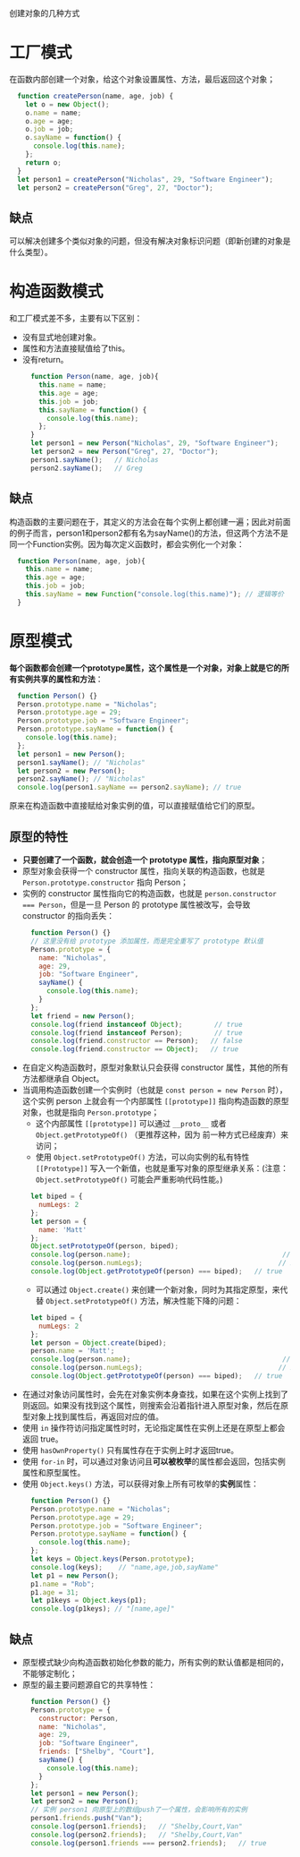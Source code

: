 创建对象的几种方式
# 工厂模式
  在函数内部创建一个对象，给这个对象设置属性、方法，最后返回这个对象；
  ```js
	function createPerson(name, age, job) {
      let o = new Object();
      o.name = name;
      o.age = age;
      o.job = job;
      o.sayName = function() {
        console.log(this.name);
      };
      return o;
    }
    let person1 = createPerson("Nicholas", 29, "Software Engineer");
    let person2 = createPerson("Greg", 27, "Doctor");
  ```
## 缺点
可以解决创建多个类似对象的问题，但没有解决对象标识问题（即新创建的对象是什么类型）。  

# 构造函数模式
和工厂模式差不多，主要有以下区别：
* 没有显式地创建对象。  
* 属性和方法直接赋值给了this。
* 没有return。
  ```js
	function Person(name, age, job){
      this.name = name;
      this.age = age;
      this.job = job;
      this.sayName = function() {
        console.log(this.name);
      };
    }
    let person1 = new Person("Nicholas", 29, "Software Engineer");
    let person2 = new Person("Greg", 27, "Doctor");
    person1.sayName();   // Nicholas
    person2.sayName();   // Greg
  ```
## 缺点
构造函数的主要问题在于，其定义的方法会在每个实例上都创建一遍；因此对前面的例子而言，person1和person2都有名为sayName()的方法，但这两个方法不是同一个Function实例。因为每次定义函数时，都会实例化一个对象：
```js
  function Person(name, age, job){
    this.name = name;
    this.age = age;
    this.job = job;
    this.sayName = new Function("console.log(this.name)"); // 逻辑等价
  }
```  
# 原型模式
**每个函数都会创建一个prototype属性，这个属性是一个对象，对象上就是它的所有实例共享的属性和方法**：
```js
  function Person() {}
  Person.prototype.name = "Nicholas";
  Person.prototype.age = 29;
  Person.prototype.job = "Software Engineer";
  Person.prototype.sayName = function() {
    console.log(this.name);
  };
  let person1 = new Person();
  person1.sayName(); // "Nicholas"
  let person2 = new Person();
  person2.sayName(); // "Nicholas"
  console.log(person1.sayName == person2.sayName); // true
```
原来在构造函数中直接赋给对象实例的值，可以直接赋值给它们的原型。

## 原型的特性
* **只要创建了一个函数，就会创造一个 prototype 属性，指向原型对象**；
* 原型对象会获得一个 constructor 属性，指向关联的构造函数，也就是 `Person.prototype.constructor` 指向 Person；
* 实例的 constructor 属性指向它的构造函数，也就是 `person.constructor === Person`，但是一旦 Person 的 prototype 属性被改写，会导致 constructor 的指向丢失：  
  ```js
    function Person() {}
    // 这里没有给 prototype 添加属性，而是完全重写了 prototype 默认值
    Person.prototype = {
      name: "Nicholas",
      age: 29,
      job: "Software Engineer",
      sayName() {
        console.log(this.name);
      }
    };
    let friend = new Person();
    console.log(friend instanceof Object);        // true
    console.log(friend instanceof Person);        // true
    console.log(friend.constructor == Person);   // false
    console.log(friend.constructor == Object);   // true
  ```
* 在自定义构造函数时，原型对象默认只会获得 constructor 属性，其他的所有方法都继承自 Object。
* 当调用构造函数创建一个实例时（也就是 `const person = new Person` 时），这个实例 person 上就会有一个内部属性 `[[prototype]]` 指向构造函数的原型对象，也就是指向 `Person.prototype`；  
  * 这个内部属性 `[[prototype]]` 可以通过 `__proto__` 或者 `Object.getPrototypeOf()` （更推荐这种，因为 前一种方式已经废弃）来访问；
  * 使用 `Object.setPrototypeOf()` 方法，可以向实例的私有特性 `[[Prototype]]` 写入一个新值，也就是重写对象的原型继承关系：(注意：`Object.setPrototypeOf()` 可能会严重影响代码性能。)
  ```js
    let biped = {
      numLegs: 2
    };
    let person = {
      name: 'Matt'
    };
    Object.setPrototypeOf(person, biped);
    console.log(person.name);                                      // Matt
    console.log(person.numLegs);                                  // 2
    console.log(Object.getPrototypeOf(person) === biped);   // true
  ```
  * 可以通过 `Object.create()` 来创建一个新对象，同时为其指定原型，来代替 `Object.setPrototypeOf()` 方法，解决性能下降的问题：
  ```js
    let biped = {
      numLegs: 2
    };
    let person = Object.create(biped);
    person.name = 'Matt';
    console.log(person.name);                                      // Matt
    console.log(person.numLegs);                                  // 2
    console.log(Object.getPrototypeOf(person) === biped);   // true
  ```
* 在通过对象访问属性时，会先在对象实例本身查找，如果在这个实例上找到了则返回。如果没有找到这个属性，则搜索会沿着指针进入原型对象，然后在原型对象上找到属性后，再返回对应的值。
* 使用 `in` 操作符访问指定属性时时，无论指定属性在实例上还是在原型上都会返回 true。
* 使用 `hasOwnProperty()` 只有属性存在于实例上时才返回true。
* 使用 `for-in` 时，可以通过对象访问且**可以被枚举**的属性都会返回，包括实例属性和原型属性。
* 使用 `Object.keys()` 方法，可以获得对象上所有可枚举的**实例**属性：  
  ```js
    function Person() {}
    Person.prototype.name = "Nicholas";
    Person.prototype.age = 29;
    Person.prototype.job = "Software Engineer";
    Person.prototype.sayName = function() {
      console.log(this.name);
    };
    let keys = Object.keys(Person.prototype);
    console.log(keys);    // "name,age,job,sayName"
    let p1 = new Person();
    p1.name = "Rob";
    p1.age = 31;
    let p1keys = Object.keys(p1);
    console.log(p1keys); // "[name,age]"
  ```
## 缺点
* 原型模式缺少向构造函数初始化参数的能力，所有实例的默认值都是相同的，不能够定制化；
* 原型的最主要问题源自它的共享特性：
  ```js
    function Person() {}
    Person.prototype = {
      constructor: Person,
      name: "Nicholas",
      age: 29,
      job: "Software Engineer",
      friends: ["Shelby", "Court"],
      sayName() {
        console.log(this.name);
      }
    };
    let person1 = new Person();
    let person2 = new Person();
    // 实例 person1 向原型上的数组push了一个属性，会影响所有的实例
    person1.friends.push("Van");
    console.log(person1.friends);   // "Shelby,Court,Van"
    console.log(person2.friends);   // "Shelby,Court,Van"
    console.log(person1.friends === person2.friends);   // true
  ```